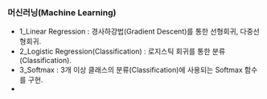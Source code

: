 ### 머신러닝(Machine Learning)
- 1_Linear Regression : 경사하강법(Gradient Descent)를 통한 선형회귀, 다중선형회귀.
- 2_Logistic Regression(Classification) : 로지스틱 회귀를 통한 분류(Classification).
- 3_Softmax : 3개 이상 클래스의 분류(Classification)에 사용되는 Softmax 함수를 구현.
- 
